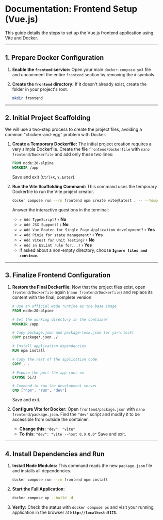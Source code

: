 # Documentation: Frontend Setup (Vue.js)

This guide details the steps to set up the Vue.js frontend application using Vite and Docker.

---
## 1. Prepare Docker Configuration

1.  **Enable the `frontend` service:** Open your main `docker-compose.yml` file and uncomment the entire `frontend` section by removing the `#` symbols.

2.  **Create the `frontend` directory:** If it doesn't already exist, create the folder in your project's root.
    ```bash
    mkdir frontend
    ```
---
## 2. Initial Project Scaffolding

We will use a two-step process to create the project files, avoiding a common "chicken-and-egg" problem with Docker.

1.  **Create a Temporary Dockerfile:** The initial project creation requires a very simple Dockerfile. Create the file `frontend/Dockerfile` with `nano frontend/Dockerfile` and add only these two lines:
    ```dockerfile
    FROM node:20-alpine
    WORKDIR /app
    ```
    Save and exit (`Ctrl+X`, `Y`, `Enter`).

2.  **Run the Vite Scaffolding Command:** This command uses the temporary Dockerfile to run the Vite project creator.
    ```bash
    docker compose run --rm frontend npm create vite@latest . -- --template vue
    ```
    Answer the interactive questions in the terminal:
    * `✔ Add TypeScript?` › **No**
    * `✔ Add JSX Support?` › **No**
    * `✔ Add Vue Router for Single Page Application development?` › **Yes**
    * `✔ Add Pinia for state management?` › **Yes**
    * `✔ Add Vitest for Unit Testing?` › **No**
    * `✔ Add an ESLint rule for...?` › **Yes**
    * If asked about a non-empty directory, choose **`Ignore files and continue`**.

---
## 3. Finalize Frontend Configuration

1.  **Restore the Final Dockerfile:** Now that the project files exist, open `frontend/Dockerfile` again (`nano frontend/Dockerfile`) and replace its content with the final, complete version:
    ```dockerfile
    # Use an official Node runtime as the base image
    FROM node:20-alpine

    # Set the working directory in the container
    WORKDIR /app

    # Copy package.json and package-lock.json (or yarn.lock)
    COPY package*.json ./

    # Install application dependencies
    RUN npm install

    # Copy the rest of the application code
    COPY . .

    # Expose the port the app runs on
    EXPOSE 5173

    # Command to run the development server
    CMD ["npm", "run", "dev"]
    ```
    Save and exit.

2.  **Configure Vite for Docker:** Open `frontend/package.json` with `nano frontend/package.json`. Find the `"dev"` script and modify it to be accessible from outside the container.
    * **Change this:** `"dev": "vite"`
    * **To this:** `"dev": "vite --host 0.0.0.0"`
    Save and exit.

---
## 4. Install Dependencies and Run

1.  **Install Node Modules:** This command reads the new `package.json` file and installs all dependencies.
    ```bash
    docker compose run --rm frontend npm install
    ```
2.  **Start the Full Application:**
    ```bash
    docker compose up --build -d
    ```
3.  **Verify:** Check the status with `docker compose ps` and visit your running application in the browser at **`http://localhost:5173`**.
